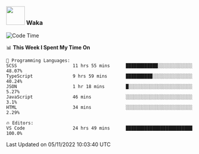 ### <img src="https://media.giphy.com/media/VgCDAzcKvsR6OM0uWg/giphy.gif" width="50"> Waka

  <!--START_SECTION:waka-->
![Code Time](http://img.shields.io/badge/Code%20Time-1%2C025%20hrs%2032%20mins-blue)

📊 **This Week I Spent My Time On** 

```text
💬 Programming Languages: 
SCSS                     11 hrs 55 mins      ████████████░░░░░░░░░░░░░   48.07% 
TypeScript               9 hrs 59 mins       ██████████░░░░░░░░░░░░░░░   40.24% 
JSON                     1 hr 18 mins        █░░░░░░░░░░░░░░░░░░░░░░░░   5.27% 
JavaScript               46 mins             ░░░░░░░░░░░░░░░░░░░░░░░░░   3.1% 
HTML                     34 mins             ░░░░░░░░░░░░░░░░░░░░░░░░░   2.29%

🔥 Editors: 
VS Code                  24 hrs 49 mins      █████████████████████████   100.0%

```


 Last Updated on 05/11/2022 10:03:40 UTC
<!--END_SECTION:waka-->
